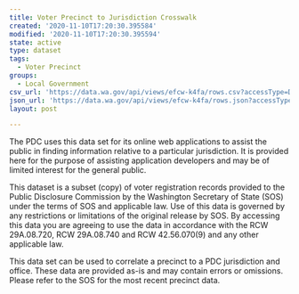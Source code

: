 ```yaml
---
title: Voter Precinct to Jurisdiction Crosswalk
created: '2020-11-10T17:20:30.395584'
modified: '2020-11-10T17:20:30.395594'
state: active
type: dataset
tags:
  - Voter Precinct
groups:
  - Local Government
csv_url: 'https://data.wa.gov/api/views/efcw-k4fa/rows.csv?accessType=DOWNLOAD'
json_url: 'https://data.wa.gov/api/views/efcw-k4fa/rows.json?accessType=DOWNLOAD'
layout: post

---
```

The PDC uses this data set for its online web applications to assist the public in finding information relative to a particular jurisdiction. It is provided here for the purpose of assisting application developers and may be of limited interest for the general public.

This dataset is a subset (copy) of voter registration records provided to the Public Disclosure Commission by the Washington Secretary of State (SOS) under the terms of SOS and applicable law. Use of this data is governed by any restrictions or limitations of the original release by SOS. By accessing this data you are agreeing to use the data in accordance with the RCW 29A.08.720, RCW 29A.08.740 and RCW 42.56.070(9) and any other applicable law.

This data set can be used to correlate a precinct to a PDC jurisdiction and office. These data are provided as-is and may contain errors or omissions. Please refer to the SOS for the most recent precinct data.
